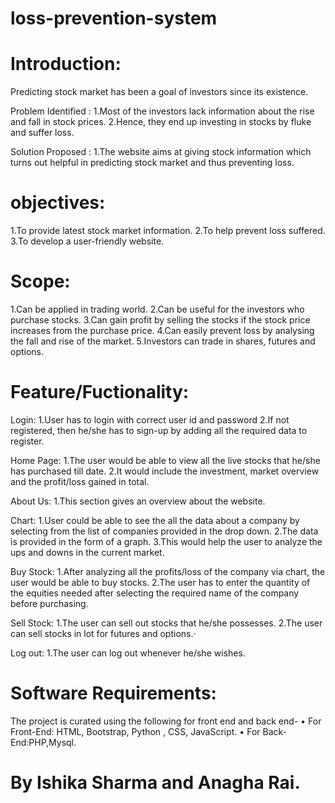 # loss-prevention-system

# Introduction:
Predicting stock market has been a goal of investors since its existence.

Problem Identified : 
1.Most of the investors lack information about the rise and fall in stock prices.
2.Hence, they end up investing in stocks by fluke and suffer loss.   

Solution Proposed :
1.The website aims at giving stock information which turns out helpful in predicting stock market and thus preventing loss.

# objectives:
 1.To provide latest stock market information.
 2.To help prevent loss suffered.
 3.To develop a user-friendly website.
 
 # Scope:
1.Can be applied in trading world.
2.Can be useful for the investors who purchase stocks.
3.Can gain profit by selling the stocks if the stock price increases from the purchase price.
4.Can easily prevent loss by analysing the fall and rise of the market.
5.Investors can trade in shares, futures and options.

# Feature/Fuctionality:

Login:
1.User has to login with correct user id and password
2.If not registered, then he/she has to sign-up by adding all the required data to register.

Home Page:
1.The user would be able to view all the live stocks that he/she has purchased till date.
2.It would include the investment, market overview and the profit/loss gained in total. 

About Us:
1.This section gives an overview about the website.

Chart:
1.User could be able to see the all the data about a company by selecting from the list of companies provided in the drop down.
2.The data is provided in the form of a graph.
3.This would help the user to analyze the ups and downs in the current market.

Buy Stock:
1.After analyzing all the profits/loss of the company via chart, the user would be able to buy stocks.
2.The user has to enter the quantity of the equities needed after selecting the required name of the company before purchasing.

Sell Stock:
1.The user can sell out stocks that he/she possesses.
2.The user can sell stocks in lot for futures and options.· 

Log out:
1.The user can log out whenever he/she wishes.

# Software Requirements:
The project is curated using the following for front end and back end-
•	For Front-End: HTML, Bootstrap, Python , CSS, JavaScript.
•	For Back-End:PHP,Mysql. 

#  By Ishika Sharma and Anagha Rai. 
